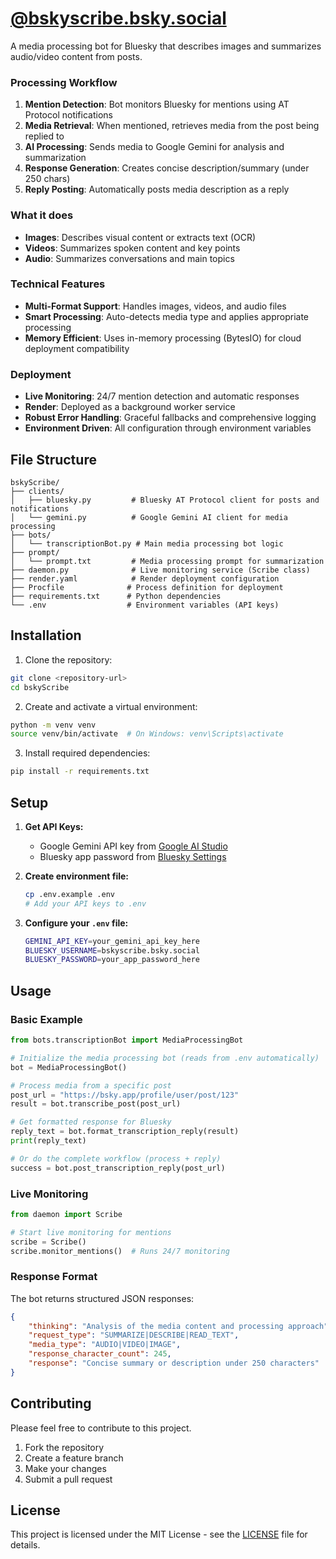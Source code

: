 # [@bskyscribe.bsky.social‬](https://bsky.app/profile/bskyscribe.bsky.social)

A media processing bot for Bluesky that describes images and summarizes audio/video content from posts.


### Processing Workflow

1. **Mention Detection**: Bot monitors Bluesky for mentions using AT Protocol notifications
2. **Media Retrieval**: When mentioned, retrieves media from the post being replied to
3. **AI Processing**: Sends media to Google Gemini for analysis and summarization
4. **Response Generation**: Creates concise description/summary (under 250 chars)
5. **Reply Posting**: Automatically posts media description as a reply

### What it does

- **Images**: Describes visual content or extracts text (OCR)
- **Videos**: Summarizes spoken content and key points  
- **Audio**: Summarizes conversations and main topics
  


### Technical Features
- **Multi-Format Support**: Handles images, videos, and audio files 
- **Smart Processing**: Auto-detects media type and applies appropriate processing
- **Memory Efficient**: Uses in-memory processing (BytesIO) for cloud deployment compatibility

### Deployment 
- **Live Monitoring**: 24/7 mention detection and automatic responses
- **Render**: Deployed as a background worker service
- **Robust Error Handling**: Graceful fallbacks and comprehensive logging
- **Environment Driven**: All configuration through environment variables

## File Structure

```
bskyScribe/
├── clients/
│   ├── bluesky.py         # Bluesky AT Protocol client for posts and notifications
│   └── gemini.py          # Google Gemini AI client for media processing
├── bots/
│   └── transcriptionBot.py # Main media processing bot logic
├── prompt/
│   └── prompt.txt         # Media processing prompt for summarization
├── daemon.py              # Live monitoring service (Scribe class)
├── render.yaml            # Render deployment configuration
├── Procfile              # Process definition for deployment
├── requirements.txt      # Python dependencies
└── .env                  # Environment variables (API keys)
```

## Installation

1. Clone the repository:
```bash
git clone <repository-url>
cd bskyScribe
```

2. Create and activate a virtual environment:
```bash
python -m venv venv
source venv/bin/activate  # On Windows: venv\Scripts\activate
```

3. Install required dependencies:
```bash
pip install -r requirements.txt
```

## Setup

1. **Get API Keys:**
   - Google Gemini API key from [Google AI Studio](https://makersuite.google.com/app/apikey)
   - Bluesky app password from [Bluesky Settings](https://bsky.app/settings/app-passwords)

2. **Create environment file:**
   ```bash
   cp .env.example .env
   # Add your API keys to .env
   ```

3. **Configure your `.env` file:**
   ```bash
   GEMINI_API_KEY=your_gemini_api_key_here
   BLUESKY_USERNAME=bskyscribe.bsky.social
   BLUESKY_PASSWORD=your_app_password_here
   ```

## Usage

### Basic Example

```python
from bots.transcriptionBot import MediaProcessingBot

# Initialize the media processing bot (reads from .env automatically)
bot = MediaProcessingBot()

# Process media from a specific post
post_url = "https://bsky.app/profile/user/post/123"
result = bot.transcribe_post(post_url)

# Get formatted response for Bluesky
reply_text = bot.format_transcription_reply(result)
print(reply_text)

# Or do the complete workflow (process + reply)
success = bot.post_transcription_reply(post_url)
```

### Live Monitoring

```python
from daemon import Scribe

# Start live monitoring for mentions
scribe = Scribe()
scribe.monitor_mentions()  # Runs 24/7 monitoring
```

### Response Format

The bot returns structured JSON responses:

```json
{
    "thinking": "Analysis of the media content and processing approach",
    "request_type": "SUMMARIZE|DESCRIBE|READ_TEXT",
    "media_type": "AUDIO|VIDEO|IMAGE",
    "response_character_count": 245,
    "response": "Concise summary or description under 250 characters"
}
```




## Contributing

Please feel free to contribute to this project. 

1. Fork the repository
2. Create a feature branch
3. Make your changes
4. Submit a pull request

## License

This project is licensed under the MIT License - see the [LICENSE](LICENSE) file for details.

